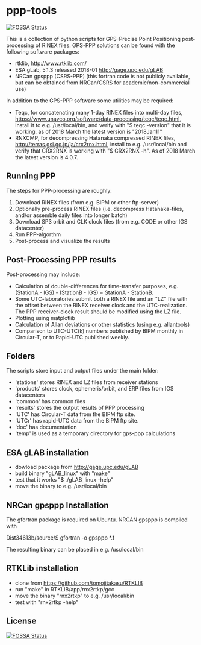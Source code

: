 # ppp-tools
[![FOSSA Status](https://app.fossa.io/api/projects/git%2Bgithub.com%2Faewallin%2Fppp-tools.svg?type=shield)](https://app.fossa.io/projects/git%2Bgithub.com%2Faewallin%2Fppp-tools?ref=badge_shield)


This is a collection of python scripts for GPS-Precise Point Positioning 
post-processing of RINEX files. 
GPS-PPP solutions can be found with the following software packages: 
* rtklib, http://www.rtklib.com/
* ESA gLab, 5.1.3 released 2018-01 http://gage.upc.edu/gLAB
* NRCan gpsppp (CSRS-PPP) (this fortran code is not publicly available, but can be obtained from NRCan/CSRS for academic/non-commercial use)

In addition to the GPS-PPP software some utilities may be required:
* Teqc, for concatenating many 1-day RINEX files into multi-day files,  https://www.unavco.org/software/data-processing/teqc/teqc.html, install it to e.g. /usr/local/bin, and verify with "$ teqc -version" that it is working.
as of 2018 March the latest version is "2018Jan11"
* RNXCMP, for decompressing Hatanaka compressed RINEX files, http://terras.gsi.go.jp/ja/crx2rnx.html, install to e.g. /usr/local/bin and verify that CRX2RNX is working with "$ CRX2RNX -h".
As of 2018 March the latest version is 4.0.7.

## Running PPP

The steps for PPP-processing are roughly:

1. Download RINEX files (from e.g. BIPM or other ftp-server)
2. Optionally pre-process RINEX files (i.e. decompress Hatanaka-files, and/or assemble daily files into longer batch)
3. Download SP3 orbit and CLK clock files (from e.g. CODE or other IGS datacenter)
4. Run PPP-algorthm
5. Post-process and visualize the results

## Post-Processing PPP results

Post-processing may include:
* Calculation of double-differences for time-transfer purposes, e.g.  (StationA - IGS) - (StationB - IGS) = StationA - StationB. 
* Some UTC-laboratories submit both a RINEX file and an "LZ" file with the offset between the RINEX receiver clock and the UTC-realization. The PPP receiver-clock result should be modified using the LZ file.
* Plotting using matplotlib
* Calculation of Allan deviations or other statistics (using e.g. allantools)
* Comparison to UTC-UTC(k) numbers published by BIPM monthly in Circular-T, or to Rapid-UTC published weekly.

## Folders

The scripts store input and output files under the main folder:
* 'stations' stores RINEX and LZ files from receiver stations
* 'products' stores clock, ephemeris/orbit, and ERP files from IGS datacenters
* 'common' has common files
* 'results' stores the output results of PPP processing
* 'UTC' has Circular-T data from the BIPM ftp site.
* 'UTCr' has rapid-UTC data from the BIPM ftp site.
* 'doc' has documentation
* 'temp' is used as a temporary directory for gps-ppp calculations

## ESA gLAB installation

* dowload package from http://gage.upc.edu/gLAB
* build binary "gLAB_linux" with "make"
* test that it works "$ ./gLAB_linux -help"
* move the binary to e.g. /usr/local/bin

## NRCan gpsppp Installation

The gfortran package is required on Ubuntu. NRCAN gpsppp is compiled with

Dist34613b/source/$ gfortran -o gpsppp *.f

The resulting binary can be placed in e.g. /usr/local/bin

## RTKLib installation

* clone from https://github.com/tomojitakasu/RTKLIB
* run "make" in RTKLIB/app/rnx2rtkp/gcc
* move the binary "rnx2rtkp" to e.g. /usr/local/bin
* test with "rnx2rtkp -help"


## License
[![FOSSA Status](https://app.fossa.io/api/projects/git%2Bgithub.com%2Faewallin%2Fppp-tools.svg?type=large)](https://app.fossa.io/projects/git%2Bgithub.com%2Faewallin%2Fppp-tools?ref=badge_large)